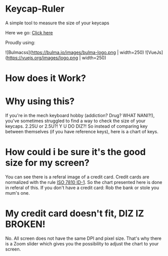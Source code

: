 # Keycap-Ruler

A simple tool to measure the size of your keycaps

Here we go: [Click here](https://zekth.github.io/keycap-ruler/)

Proudly using:

![Bulmacss](https://bulma.io/images/bulma-logo.png | width=250)
![VueJs](https://vuejs.org/images/logo.png | width=250)

# How does it Work?

# Why using this?
If you're in the mech keyboard hobby (addiction? Drug? WHAT NANI?!), you've sometimes struggled to find a way to check the size of your keycaps. 2.25U or 2.5U?! Y U DO DIZ?! So instead of comparing key between themselves (if you have reference keys), here is a chart of keys.

# How could i be sure it's the good size for my screen?
You can see there is a referal image of a credit card. Credit cards are normalized with the rule [ISO 7810 ID-1](https://en.wikipedia.org/wiki/ISO/IEC_7810). So the chart presented here is done in referal of this. If you don't have a credit card: Rob the bank or stole you mum's one.

# My credit card doesn't fit, DIZ IZ BROKEN!
No. All screen does not have the same DPI and pixel size. That's why there is a Zoom slider which gives you the possibility to adjust the chart to your screen.
